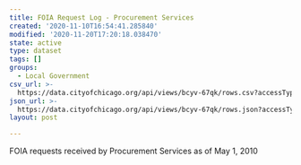 ```yaml
---
title: FOIA Request Log - Procurement Services
created: '2020-11-10T16:54:41.285840'
modified: '2020-11-20T17:20:18.038470'
state: active
type: dataset
tags: []
groups:
  - Local Government
csv_url: >-
  https://data.cityofchicago.org/api/views/bcyv-67qk/rows.csv?accessType=DOWNLOAD
json_url: >-
  https://data.cityofchicago.org/api/views/bcyv-67qk/rows.json?accessType=DOWNLOAD
layout: post

---
```

FOIA requests received by Procurement Services as of May 1, 2010
